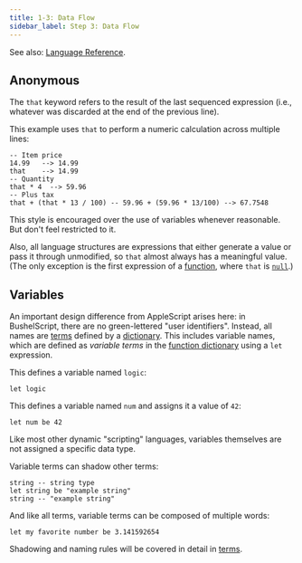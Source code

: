 ```yaml
---
title: 1-3: Data Flow
sidebar_label: Step 3: Data Flow
---
```


See also: [Language Reference](../ref/data-flow).

## Anonymous

The `that` keyword refers to the result of the last sequenced expression (i.e., whatever was discarded at the end of the previous line).

This example uses `that` to perform a numeric calculation across multiple lines:

```applescript
-- Item price
14.99   --> 14.99
that    --> 14.99
-- Quantity
that * 4  --> 59.96
-- Plus tax
that + (that * 13 / 100) -- 59.96 + (59.96 * 13/100) --> 67.7548
```

This style is encouraged over the use of variables whenever reasonable. But don't feel restricted to it.

Also, all language structures are expressions that either generate a value or pass it through unmodified, so `that` almost always has a meaningful value. (The only exception is the first expression of a [function](function), where `that` is [`null`](basic-syntax#null-the-absence-of-a-value).)

## Variables

An important design difference from AppleScript arises here: in BushelScript, there are no green-lettered "user identifiers". Instead, all names are [terms](terms) defined by a [dictionary](dictionaries). This includes variable names, which are defined as _variable terms_ in the [function dictionary](dictionaries) using a `let` expression.

This defines a variable named `logic`:

```applescript
let logic
```

This defines a variable named `num` and assigns it a value of `42`:

```applescript
let num be 42
```

Like most other dynamic "scripting" languages, variables themselves are not assigned a specific data type.

Variable terms can shadow other terms:

```applescript
string -- string type
let string be "example string"
string -- "example string"
```

And like all terms, variable terms can be composed of multiple words:

```applescript
let my favorite number be 3.141592654
```

Shadowing and naming rules will be covered in detail in [terms](terms).
